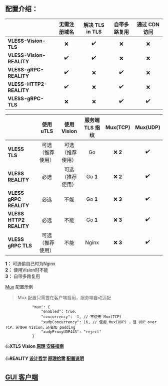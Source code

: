 ## **配置介绍：** 

| | 无需注册域名 | 解决 TLS in TLS | 自带多路复用 | 通过 CDN 访问 |
| :--- | :---: | :---: | :---: | :---: |
| **VLESS-Vision-TLS** | :x: | :heavy_check_mark: | :x: | :x: |
| **VLESS-Vision-REALITY** | :heavy_check_mark: | :heavy_check_mark: | :x: | :x: |
| **VLESS-gRPC-REALITY** | :heavy_check_mark: | :x: | :heavy_check_mark: | :x: |
| **VLESS-HTTP2-REALITY** | :heavy_check_mark: | :x: | :heavy_check_mark: | :x: |
| **VLESS-gRPC-TLS** | :x: | :x: | :heavy_check_mark: | :heavy_check_mark: |

| | 使用 uTLS | 使用 Vision | 服务端 TLS 指纹 | Mux(TCP) | Mux(UDP) |
| :--- | :---: | :---: | :---: | :---: | :---: |
| **VLESS TLS** | 可选（推荐使用） | 可选（推荐使用） | Go | :x: **2** | :heavy_check_mark: |
| **VLESS REALITY** | 必选 | 可选（推荐使用） | Go **1** | :x: **2** | :heavy_check_mark: |
| **VLESS gRPC REALITY** | 必选 | 不能 | Go **1** | :x: **3** | :heavy_check_mark: |
| **VLESS HTTP2 REALITY** | 必选 | 不能 | Go **1** | :x: **3** | :heavy_check_mark: |
| **VLESS gRPC TLS** | 可选（推荐使用） | 不能 | Nginx | :x: **3** | :heavy_check_mark: |

**1：** 可选偷自己时为Nginx<br>
**2：** 使用Vision时不能<br>
**3：** 自带多路复用

[Mux](https://xtls.github.io/Xray-docs-next/config/outbound.html#muxobject) 配置示例

> Mux 配置只需要在客户端启用，服务端自动适配

```jsonc
            "mux": {
                "enabled": true,
                "concurrency": -1, // 不使用 Mux(TCP)
                "xudpConcurrency": 16, // 使用 Mux(UDP) ，是 UDP over TCP，若使用 Vision，还会加 padding
                "xudpProxyUDP443": "reject"
            }
```

:+1:**XTLS Vision [原理](https://github.com/XTLS/Xray-core/discussions/1295) [安装指南](https://github.com/chika0801/Xray-install)**

:+1:**REALITY [设计哲学](https://github.com/XTLS/Xray-core/issues/1689#issuecomment-1439447009) [原理拾零](https://github.com/XTLS/Xray-core/issues/1891#issuecomment-1495439413) [配置说明](https://github.com/XTLS/REALITY#readme)**

## **[GUI 客户端](https://github.com/XTLS/Xray-core/blob/main/README.md#gui-clients)** 
